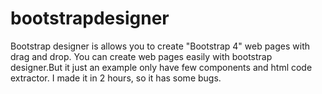 # bootstrapdesigner

Bootstrap designer is allows you to create "Bootstrap 4" web pages with drag and drop.
You can create web pages easily with bootstrap designer.But it just an example only have few components and html code extractor.
I made it in 2 hours, so it has some bugs.
